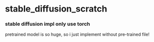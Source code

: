 # stable_diffusion_scratch

### stable diffusion impl only use torch

pretrained model is so huge, so i just implement without pre-trained file! 


